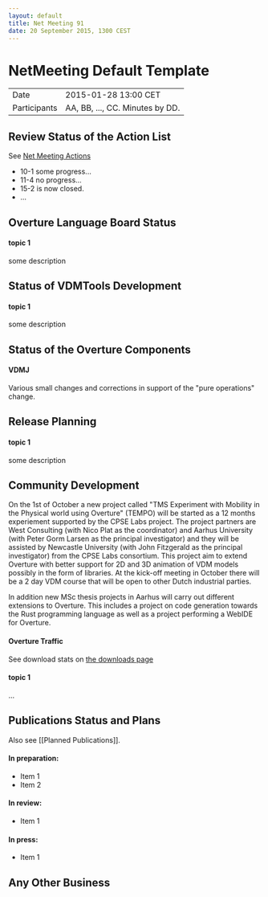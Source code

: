 ```yaml
---
layout: default
title: Net Meeting 91
date: 20 September 2015, 1300 CEST
---
```


<script src="http://code.jquery.com/jquery-1.11.1.min.js">
</script>
<script src="/javascripts/edit.js"></script>
<script>setEditButonNm();</script>

# NetMeeting Default Template

|||
|---|---|
| Date | 2015-01-28 13:00 CET |
| Participants | AA, BB, ..., CC.  Minutes by DD. |


## Review Status of the Action List

See [Net Meeting Actions](https://github.com/overturetool/overturetool.github.io/issues?q=is%3Aopen+is%3Aissue+label%3A%22action+net-meeting%22)

* 10-1 some progress...
* 11-4 no progress...
* 15-2 is now closed.
* ...


## Overture Language Board Status

#### topic 1

some description


## Status of VDMTools Development

#### topic 1

some description


##  Status of the Overture Components

#### VDMJ

Various small changes and corrections in support of the "pure operations" change.


##  Release Planning

#### topic 1

some description


##  Community Development

On the 1st of October a new project called "TMS Experiment with Mobility in the Physical world using Overture" (TEMPO) will be started as a 12 months experiement supported by the CPSE Labs project. The project partners are West Consulting (with Nico Plat as the coordinator) and Aarhus University (with Peter Gorm Larsen as the principal investigator) and they will be assisted by Newcastle University (with John Fitzgerald as the principal investigator) from the CPSE Labs consortium. This project aim to extend Overture with better support for 2D and 3D animation of VDM models possibly in the form of libraries. At the kick-off meeting in October there will be a 2 day VDM course that will be open to other Dutch industrial parties.

In addition new MSc thesis projects in Aarhus will carry out different extensions to Overture. This includes a project on code generation towards the Rust programming language as well as a project performing a WebIDE for Overture.

#### Overture Traffic

See download stats on [the downloads page](http://overturetool.org/download/)

#### topic 1
...


##  Publications Status and Plans

Also see [[Planned Publications]].

#### In preparation:

* Item 1
* Item 2

#### In review:

* Item 1

#### In press:

* Item 1


##  Any Other Business

<div id="edit_page_div"></div>

